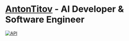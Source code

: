 # [AntonTitov](https://github.com/bayanist) - AI Developer & Software Engineer

[![API](https://img.shields.io/badge/API-006400?style=for-the-badge&logo=openai&logoColor=white)](https://openai.com/)


